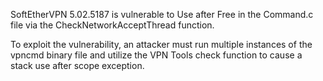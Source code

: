  SoftEtherVPN 5.02.5187 is vulnerable to Use after Free in the Command.c file via the CheckNetworkAcceptThread function.

To exploit the vulnerability, an attacker must run multiple instances of the vpncmd binary file and utilize the VPN Tools check function to cause a stack use after scope exception.
